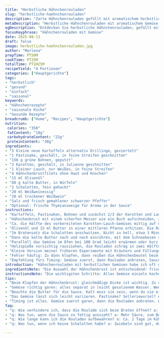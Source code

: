 ```yaml
---
title: "Herbstliche Hähnchenrouladen"
slug: "herbstliche-haehnchenrouladen"
description: "Zarte Hähnchenrouladen gefüllt mit aromatischem herbstlichem Gemüse, serviert mit einer samtigen Weißwein-Butter-Sauce. Das Gericht verzichtet auf Nüsse, Laktose, Gluten und Eier. Kartoffeln, Pastinaken, grüne Bohnen, Karotten und Lauch sorgen für die bunte Füllung und Beilage. Wichtig ist das sanfte Garen der Zutaten, um die Textur zu erhalten und eine ausgewogene Geschmackskombination zu schaffen. Die Sauce wird durch das sorgfältige Eindampfen von Weißwein und Essig intensiviert und durch kalte Butterstücke gebunden. Der Trick liegt im Timing beim Kochen der einzelnen Komponenten und dem dreidimensionalen Formen der Rouladen."
metaDescription: "Herbstliche Hähnchenrouladen mit aromatischem Gemüse und sämiger Sauce – ein feines, glutenfreies Gericht für die kühleren Tage"
ogDescription: "Entdecken Sie herbstliche Hähnchenrouladen, gefüllt mit buntem Gemüse und einer feinen Sauce – ideal für gemütliche Abende"
focusKeyphrase: "Hähnchenrouladen mit Gemüse"
date: 2025-08-13
draft: false
image: herbstliche-haehnchenrouladen.jpg
author: "Marlena"
prepTime: PT50M
cookTime: PT35M
totalTime: PT1H25M
recipeYield: "4 Portionen"
categories: ["Hauptgerichte"]
tags:
- "herbstlich"
- "gesund"
- "einfach"
- "saisonal"
keywords:
- "Hähnchenrezepte"
- "saisonale Küche"
- "Gesunde Rezepte"
breadcrumb: ["Home", "Recipes", "Hauptgerichte"]
nutrition: 
 calories: "350"
 fatContent: "18g"
 carbohydrateContent: "22g"
 proteinContent: "30g"
ingredients:
- "5 kleine neue Kartoffeln alternativ Drillinge, geviertelt"
- "1 Pastinake, geschält, in feine Streifen geschnitten"
- "150 g grüne Bohnen, geputzt"
- "3 Karotten, geschält, in Julienne geschnitten"
- "1 kleiner Lauch, nur Weißes, in feine Streifen"
- "4 Hähnchenbrustfilets ohne Haut und Knochen"
- "15 ml Olivenöl"
- "80 g kalte Butter, in Würfeln"
- "2 Schalotten, fein gehackt"
- "20 ml Weißweinessig"
- "20 ml trockener Weißwein"
- "Salz und frisch gemahlener schwarzer Pfeffer"
- "Optional: frische Thymianzweige für Aroma in der Sauce"
instructions:
- "Kartoffeln, Pastinaken, Bohnen und zunächst 2/3 der Karotten und Lauch jeweils getrennt in leicht gesalzenem Wasser bissfest garen. Nicht zu weich, sonst zerfallen sie später. In kaltem Wasser abschrecken, abgießen und gut trocknen lassen. Kartoffeln vierteln. Die zurückbehaltenen Karotten und Lauch stehen zum Servieren bereit."
- "Hähnchenbrust mit einem scharfen Messer wie ein Buch aufschneiden, zwischen zwei Lagen Frischhaltefolie legen, mit dem Plattiereisen oder einem schweren Pfannenboden ganz dünn klopfen. Ziel ist eine gleichmäßige rechteckige Fläche, ca. 1 cm dick. Von der rohen Seite her mit Salz und Pfeffer großzügig würzen, das ist die Basis für den Geschmack."
- "Ca. die Hälfte des vorbereiteten Karotten-Lauch-Gemüses mittig auf den Hähnchenplatten verteilen. Das restliche Gemüse beiseite legen für die Beilage. Nun das Hähnchen von der langen Seite vorsichtig, aber straff einrollen. Rouladen mit Holzspießen fixieren, damit sie sich beim Braten nicht öffnen."
- "Olivenöl und 15 ml Butter in einer mittleren Pfanne erhitzen. Die Rouladen bei mittlerer Hitze rundum anbraten. Das dauert etwa 12 Minuten. Wichtig: Regelmäßig wenden, sodass Farbe gleichmäßig entsteht, nicht zu dunkel werden – sonst Bitterstoffe. Herausnehmen, warmstellen, aber nicht abdecken – sonst weicht die Haut auf."
- "Im Bratensatz die Schalotten anschwitzen. Nicht zu hell, etwa 3 Minuten, damit sie süßlich-glasig werden. Mit Essig und Weißwein ablöschen, dabei mit einem Holzlöffel den Bratensatz lösen. Die Flüssigkeit sollte fast komplett einreduziert sein, das klingt nach 5-6 Minuten leise vor sich hin köcheln, bis die Flüssigkeit sirupartig wird."
- "Dann die kalte Butter nach und nach einrühren, mit dem Schneebesen schlagen, bis die Sauce sämig und glänzend wird. Nicht aufkochen, sonst trennt sich die Emulsion. Salz und Pfeffer abschmecken. Optional frischen Thymian mit in die Sauce geben und zum Schluss entfernen. Ein wichtiger Schritt für die Komplexität."
- "Parallell das Gemüse im Ofen bei 100 Grad leicht erwärmen oder kurz in der Pfanne durchschwenken. Das stellt sicher, dass alles warm auf den Teller kommt und frisch schmeckt."
- "Holzspieße vorsichtig rausziehen, die Rouladen schräg in zwei Hälften schneiden – das sieht appetitlich aus und zeigt die bunte Füllung. Auf vorgewärmten Tellern das Gemüse mittig anrichten, die Rouladen darauf platzieren und großzügig mit der Sauce überziehen."
- "Kleine Version meiner früheren Experimente mit Kräutern und Füllungen: Fenchelsamen passen auch gut, habe aber hier auf Einfachheit gesetzt. Pastinaken gegen Selleriewurzel tauschen? Klar, aber die Süße fehlt dann teilweise – ich halte Pastinake für die optimale Wahl."
- "Fehler häufig: Zu dünn klopfen, dann reißen die Hähnchenbeutel beim Aufrollen. Oder zu dick, dann wird es zäh. Beim Abschmecken der Sauce keine Scheu vor mehr Säure, sie bringt Leben ins Gericht. Sonst wird zu buttrig."
- "Empfehlung fürs Timing: Gemüse zuerst, dann Rouladen anbraten, Sauce machen während Rouladen ruhen, warmes Gemüse gefällig zum Schluss. So alles heiß auf dem Teller, wenig Hektik."
introduction: "Hähnchenrouladen mit herbstlichen Gemüsen habe ich oft gekocht, dabei eigene Tricks entwickelt, um Geschmack und Textur in Balance zu halten. Besonders wichtig ist das separate Garen der Gemüse, damit sie nicht matschig werden. Die Kombination aus Pastinake, grünen Bohnen und Lauch bringt eine schöne Harmonie aus süß und leicht herb. Die Weißwein-Butter-Sauce rundet ab und liefert durch das sachgemäße Eindicken eine seidige Konsistenz. Statt traditioneller Zutaten versuche ich gern kleine Abwandlungen, wie etwa das Ersetzen von Schalotten durch milde Frühlingszwiebeln oder die Beimischung von gerösteten Haselnüssen für mehr Biss. In jedem Fall lohnt sich das Präparieren der Hähnchenbrustplatten, sonst wird das Aufrollen eine Geduldsprobe."
ingredientsNote: "Die Auswahl der Hähnchenbrust ist entscheidend: frische, gut abgetrocknete Filets lassen sich besser klopfen und aufrollen. Man kann die Pastinake auch durch Sellerie ersetzen, wer es erdig mag. Statt grüner Bohnen schmecken auch zarte Zuckerschoten. Die Butter in der Sauce muss unbedingt kalt sein, damit sich die Emulsion bildet und nicht trennt. Weißwein sollte trocken sein, einfülliger Riesling oder Sauvignon Blanc machen das Gericht eleganter. Für Öl und Butter gilt: qualitativ hochwertige Produkte bringen sicht- und schmeckbare Unterschiede. Frische Kräuter nach Geschmack verwenden, doch nicht übertreiben, sie sollen den Geschmack begleiten, nicht überrollen."
instructionsNote: "Die wichtigsten Schritte: Alles Gemüse einzeln kochen, so bleiben die Farben und Biss erhalten. Hähnchen fachgerecht öffnen und klopfen, das erspart Risse beim Aufrollen. Das Anbraten braucht Geduld, zu hohe Hitze verbrennt die Butter und macht die Oberfläche bitter. Beim Entstehen der Sauce ist der Zeitpunkt zum Einrühren der kalten Butter ein Knackpunkt – auf richtige Temperatur achten und nicht kochen! So wird die Sauce schön glanzvoll. Beim Servieren auf vorgewärmten Tellern anrichten, dann fühlt sich das Gericht stimmiger an. Die Holzspieße vorsichtig entfernen, sonst fällt die Roulade auseinander. Tricks aus meiner Küche: Für schnellen Einsatz Gemüsereste klein schneiden, mit etwas Knoblauch sautieren und als Füllung neuzumischen oder frische Füllung aufpeppen."
tips:
- "Beim Klopfen der Hähnchenbrust: gleichmäßige Dicke ist wichtig. Zu dünn? Risse beim Aufrollen. Zu dick? Zäh wird's. Bleib bei 1 cm und achte beim Klopfen auf einen ruhigen Rhythmus. Roulade gleichmäßig rollen, dass beim Braten nichts auseinanderfällt. Ein kurzer, kräftiger Klopfer ist oft besser als viele leichte."
- "Gemüse richtig garen: alles separat in leicht gesalzenem Wasser. Wenn sie matschig werden, ist es vorbei. Hitzeschock in kaltem Wasser bewahrt die Farben und den Biss. Und nicht vergessen: den Lauch erst zum Servieren würfeln. Gemüse in den Ofen stellen während die Rouladen ruhen. So bleibt alles frisch und warm."
- "Beachte die Butter für die Sauce. Kalt muss sie sein, wenn du sie einrührst. Sonst trennt sich alles und du bekommst eine fette Flüssigkeit. Die Sauce hat Charakter, wenn sie sämig ist. Mit einem Kaufwein gut abschmecken. Achte darauf, die Temperatur der Flüssigkeit zu regulieren und nicht zu kochen, sonst gibt es Probleme mit der Emulsion."
- "Das Gemüse lässt sich leicht variieren. Pastinake? Selleriewurzel? Aber achte auf die Süße. Zuckerschoten sind auch eine feine Alternative. Und wenn du etwas Crunch möchtest, verwende geröstete Nüsse – nicht zu viel, nur so viel, dass es nicht überlagert. Frische Kräuter sind gut, aber achte, dass sie den Geschmack nicht überdecken."
- "Timing ist alles. Gemüse zuerst garen, dann die Rouladen anbraten. Während sie ruhen, Sauce zubereiten. Alles sollte gleichzeitig fertig werden. Wenn du das würzige Aroma der Roulade beim Anbraten riechst, weißt du, dass du auf dem richtigen Weg bist. Plane voraus, dann bist du entspannt beim Anrichten."
faq:
- "q: Wie verhindere ich, dass die Roulade sich beim Braten öffnet? a: Fixiere sie mit Spießen gut. Wichtig ist, sie straff zu rollen und gleichmäßig zu braten. Bei zu hoher Hitze werden sie außen dunkel und innen nicht gar."
- "q: Was tun, wenn die Sauce zu fettig aussieht? a: Mehr Säure, zum Beispiel Essig oder Zitronensaft. Das bringt Geschmack. Oder eventuell etwas Brühe einrühren. Achte darauf, nicht zu viel zu verändern, Geschmack ist die Hauptsache."
- "q: Wie lange kann ich die Rouladen aufbewahren? a: Ca. 2 Tage im Kühlschrank. Wieder erwärmen im OFEN, aber nicht in der Mikrowelle. Die Rouladen sind hier empfindlicher. Alternativ: Einfrieren. Aber, aufpassen, die Textur ändert sich."
- "q: Was tun, wenn ich keine Schalotten habe? a: Zwiebeln sind gut, doch milde Frühlingszwiebeln bieten eine feine Alternativ. Statt grüner Bohnen gehen auch Zuckerschoten. Geschmack variiert dann aber. Aber hey, schmeckt ja trotzdem."

---
```

